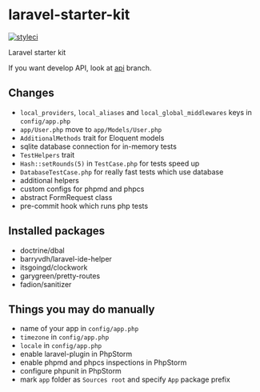 # laravel-starter-kit
[![styleci](https://styleci.io/repos/67811396/shield)](https://styleci.io/repos/67811396)

Laravel starter kit

If you want develop API, look at
[api](https://github.com/melihovv/laravel-starter-kit/tree/api) branch.

## Changes
- `local_providers`, `local_aliases` and `local_global_middlewares` keys in
`config/app.php`
- `app/User.php` move to `app/Models/User.php`
- `AdditionalMethods` trait for Eloquent models
- sqlite database connection for in-memory tests
- `TestHelpers` trait
- `Hash::setRounds(5)` in `TestCase.php` for tests speed up
- `DatabaseTestCase.php` for really fast tests which use database
- additional helpers
- custom configs for phpmd and phpcs
- abstract FormRequest class
- pre-commit hook which runs php tests

## Installed packages
- doctrine/dbal
- barryvdh/laravel-ide-helper
- itsgoingd/clockwork
- garygreen/pretty-routes
- fadion/sanitizer

## Things you may do manually
- name of your app in `config/app.php`
- `timezone` in `config/app.php`
- `locale` in `config/app.php`
- enable laravel-plugin in PhpStorm
- enable phpmd and phpcs inspections in PhpStorm
- configure phpunit in PhpStorm
- mark `app` folder as `Sources root` and specify `App` package prefix
